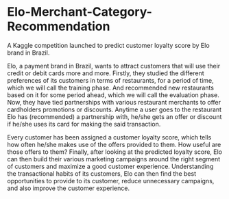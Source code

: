 # Elo-Merchant-Category-Recommendation
A Kaggle competition launched to predict customer loyalty score by Elo brand in Brazil.

Elo, a payment brand in Brazil, wants to attract customers that will use their credit or debit
cards more and more. Firstly, they studied the different preferences of its customers in
terms of restaurants, for a period of time, which we will call the training phase. And
recommended new restaurants based on it for some period ahead, which we will call the
evaluation phase. Now, they have tied partnerships with various restaurant merchants to
offer cardholders promotions or discounts. Anytime a user goes to the restaurant Elo has
(recommended) a partnership with, he/she gets an offer or discount if he/she uses its
card for making the said transaction.

Every customer has been assigned a customer loyalty score, which tells how often
he/she makes use of the offers provided to them. How useful are those offers to them?
Finally, after looking at the predicted loyalty score, Elo can then build their various
marketing campaigns around the right segment of customers and maximize a good
customer experience. Understanding the transactional habits of its customers, Elo can
then find the best opportunities to provide to its customer, reduce unnecessary
campaigns, and also improve the customer experience.
